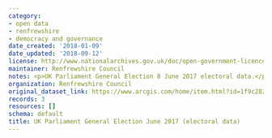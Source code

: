 ```yaml
---
category:
- open data
- renfrewshire
- democracy and governance
date_created: '2018-01-09'
date_updated: '2018-09-12'
license: http://www.nationalarchives.gov.uk/doc/open-government-licence/version/3/
maintainer: Renfrewshire Council
notes: <p>UK Parliament General Election 8 June 2017 electoral data.</p>
organization: Renfrewshire Council
original_dataset_link: https://www.arcgis.com/home/item.html?id=1f9c282884ce450f9f32e81402f52f5c
records: 3
resources: []
schema: default
title: UK Parliament General Election June 2017 (electoral data)
---
```

